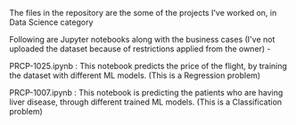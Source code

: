 The files in the repository are the some of the projects I've worked on, in Data Science category

Following are Jupyter notebooks along with the business cases (I've not uploaded the dataset because of restrictions applied from the owner) -

PRCP-1025.ipynb : This notebook predicts the price of the flight, by training the dataset with different ML models. (This is a Regression problem)

PRCP-1007.ipynb : This notebook is predicting the patients who are having liver disease, through different trained ML models. (This is a Classification problem)
